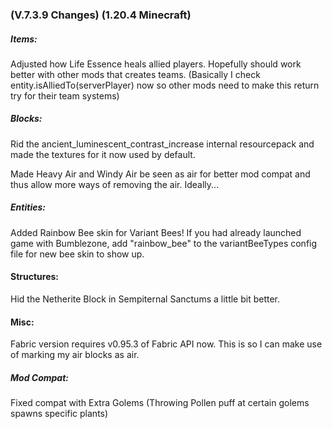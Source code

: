 ### **(V.7.3.9 Changes) (1.20.4 Minecraft)**

##### Items:
Adjusted how Life Essence heals allied players. Hopefully should work better with other mods that creates teams.
 (Basically I check entity.isAlliedTo(serverPlayer) now so other mods need to make this return try for their team systems)

##### Blocks:
Rid the ancient_luminescent_contrast_increase internal resourcepack and made the textures for it now used by default.

Made Heavy Air and Windy Air be seen as air for better mod compat and thus allow more ways of removing the air. Ideally...

##### Entities:
Added Rainbow Bee skin for Variant Bees! If you had already launched game with Bumblezone, add "rainbow_bee" to the variantBeeTypes config file for new bee skin to show up.

#### Structures:
Hid the Netherite Block in Sempiternal Sanctums a little bit better.

#### Misc:
Fabric version requires v0.95.3 of Fabric API now. This is so I can make use of marking my air blocks as air.

##### Mod Compat:
Fixed compat with Extra Golems (Throwing Pollen puff at certain golems spawns specific plants)
